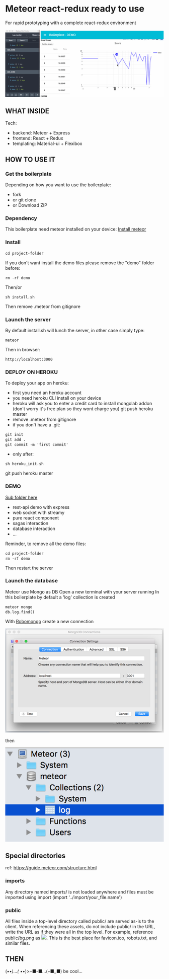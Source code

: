 # Meteor react-redux ready to use

For rapid prototyping with a complete react-redux environment

![alt tag](readmeFiles/demo.gif)

## WHAT INSIDE

Tech:
* backend: Meteor + Express
* frontend: React + Redux
* templating: Material-ui + Flexibox

## HOW TO USE IT
### Get the boilerplate

Depending on how you want to use the boilerplate:
* fork
* or git clone
* or Download ZIP

### Dependency

This boilerplate need meteor installed on your device: [Install meteor](https://www.meteor.com/install)

### Install

```
cd project-folder
```

If you don't want install the demo files please remove the "demo" folder before:

```
rm -rf demo
```

Then/or

```
sh install.sh
```

Then remove .meteor from gitignore

### Launch the server

By default install.sh will lunch the server, in other case simply type:

```
meteor
```

Then in browser:

```
http://localhost:3000
```

### DEPLOY ON HEROKU
To deploy your app on heroku:
- first you need an heroku account
- you need heroku CLI install on your device
- heroku will ask you to enter a credit card to install mongolab addon (don't worry it's free plan so they wont charge you)
git push heroku master
- remove .meteor from gitignore
- if you don't have a .git:
```
git init
git add .
git commit -m 'first commit'
```

- only after:
```
sh heroku_init.sh
```

git push heroku master

### DEMO

[Sub folder here](https://github.com/ClemDelp/react-redux-meteor-boilerplate/tree/master/demo)
* rest-api demo with express
* web socket with streamy
* pure react component
* sagas interaction
* database interaction
* ...

Reminder, to remove all the demo files:

```
cd project-folder
rm -rf demo
```

Then restart the server

### Launch the database

Meteor use Mongo as DB
Open a new terminal with your server running
In this boilerplate by default a 'log' collection is created

```
meteor mongo
db.log.find()
```

With [Robomongo](https://robomongo.org/) create a new connection

![alt tag](readmeFiles/settings.png)

then

![alt tag](readmeFiles/collections.png)

## Special directories

ref: https://guide.meteor.com/structure.html

### imports

Any directory named imports/ is not loaded anywhere and files must be imported using import (import '../import/your_file.name')

### public

All files inside a top-level directory called public/ are served as-is to the client. When referencing these assets, do not include public/ in the URL, write the URL as if they were all in the top level. For example, reference public/bg.png as <img src='/bg.png' />. This is the best place for favicon.ico, robots.txt, and similar files.

## THEN

(•_•)...( •_•)>⌐■-■...(⌐■_■) be cool...
